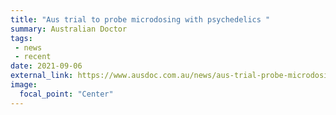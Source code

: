 ```yaml
---
title: "Aus trial to probe microdosing with psychedelics "
summary: Australian Doctor
tags:
 - news
 - recent
date: 2021-09-06
external_link: https://www.ausdoc.com.au/news/aus-trial-probe-microdosing-psychedelics
image:
  focal_point: "Center"
---
```

